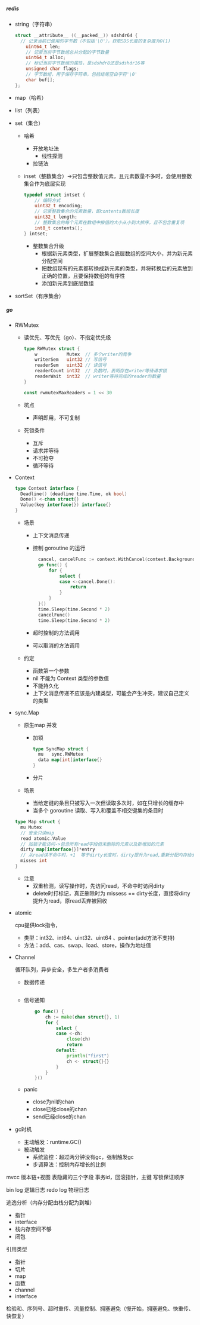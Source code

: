 ##### redis 

* string（字符串）

  ```c
  struct __attribute__ ((__packed__)) sdshdr64 {
  	// 记录当前已使用的字节数（不包括'\0'），获取SDS长度的复杂度为O(1)
      uint64_t len; 
      // 记录当前字节数组总共分配的字节数量
      uint64_t alloc; 
      // 标记当前字节数组的属性，是sdshdr8还是sdshdr16等
      unsigned char flags; 
      // 字节数组，用于保存字符串，包括结尾空白字符'\0'
      char buf[];
  };
  ```

* map（哈希）

* list（列表）

* set（集合）

  * 哈希

    * 开放地址法
      * 线性探测
    * 拉链法

  * inset（整数集合）->只包含整数值元素，且元素数量不多时，会使用整数集合作为底层实现

    ```c
    typedef struct intset {
        // 编码方式
        uint32_t encoding;
        // 记录整数集合的元素数量，即contents数组长度
        uint32_t length;
        // 整数集合的每个元素在数组中按值的大小从小到大排序，且不包含重复项
        int8_t contents[];
    } intset;
    ```

    * 整数集合升级
      - 根据新元素类型，扩展整数集合底层数组的空间大小，并为新元素分配空间
      - 把数组现有的元素都转换成新元素的类型，并将转换后的元素放到正确的位置，且要保持数组的有序性
      - 添加新元素到底层数组

* sortSet（有序集合）

##### go

* RWMutex

  * 读优先、写优先（go）、不指定优先级

    ```go
    type RWMutex struct {
    	w           Mutex  // 多个writer的竞争
    	writerSem   uint32 // 写信号
    	readerSem   uint32 // 读信号
    	readerCount int32  // 负数时，表明存在writer等待请求锁
    	readerWait  int32  // writer等待完成的reader的数量
    }
    
    const rwmutexMaxReaders = 1 << 30
    ```

  * 坑点
    * 声明即用，不可复制
  * 死锁条件
    * 互斥
    * 请求并等待
    * 不可抢夺
    * 循环等待

* Context

  ```go
  type Context interface {
  	Deadline() (deadline time.Time, ok bool)
  	Done() <-chan struct{}
  	Value(key interface{}) interface{}
  }
  ```

  * 场景

    * 上下文消息传递

    * 控制 goroutine 的运行

      ```go
      	cancel, cancelFunc := context.WithCancel(context.Background())
      	go func() {
      		for {
      			select {
      			case <-cancel.Done():
      				return
      			}
      		}
      	}()
      	time.Sleep(time.Second * 2)
      	cancelFunc()
      	time.Sleep(time.Second * 2)
      ```

    * 超时控制的方法调用

    * 可以取消的方法调用

  * 约定

    * 函数第一个参数
    * nil 不能为 Context 类型的参数值
    * 不能持久化
    * 上下文消息传递不应该是内建类型，可能会产生冲突，建议自己定义的类型

* sync.Map

  * 原生map 并发

    * 加锁

      ```go
      type SyncMap struct {
      	mu   sync.RWMutex
      	data map[int]interface{}
      }
      ```

    * 分片

  * 场景

    * 当给定键的条目只被写入一次但读取多次时，如在只增长的缓存中
    * 当多个 goroutine 读取、写入和覆盖不相交键集的条目时

  ```go
  type Map struct {
  	mu Mutex
  	// 安全只读map
  	read atomic.Value
  	// 加锁才能访问->包含所有read字段但未删除的元素以及新增加的元素
  	dirty map[interface{}]*entry
  	// 从read读不命中时，+1  等于dirty长度时，dirty提升为read,重新分配内存给dirty
  	misses int
  }
  ```

  * 注意
    * 双重检测，读写操作时，先访问read，不命中时访问dirty
    * delete时打标记，真正删除时为 missess == dirty长度，直接将dirty提升为read，原read丢弃被回收

* atomic

  cpu提供lock指令，

  * 类型：int32、int64、uint32、uint64 、pointer(add方法不支持)
  * 方法：add、cas、swap、load、store，操作为地址值

* Channel

  循环队列，异步安全，多生产者多消费者

  * 数据传递

    ```
    
    ```

    

  * 信号通知

    ```go
    	go func() {
    		ch := make(chan struct{}, 1)
    		for {
    			select {
    			case <-ch:
    				close(ch)
    				return
    			default:
    				println("first")
    				ch <- struct{}{}
    			}
    		}
    	}()
    ```

  * panic

    * close为nil的chan
    * close已经close的chan
    * send已经close的chan

* gc时机

  * 主动触发：runtime.GC()
  * 被动触发
    * 系统监控：超过两分钟没有gc，强制触发gc
    * 步调算法：控制内存增长的比例





mvcc  版本链+视图       表隐藏的三个字段     事务id，回滚指针，主键   写锁保证顺序

bin log 逻辑日志 redo log 物理日志





逃逸分析（内存分配由栈分配为到堆）    

* 指针
* interface
* 栈内存空间不够
* 闭包



引用类型

* 指针
* 切片
* map
* 函数
* channel
* interface



检验和、序列号、超时重传、流量控制、拥塞避免（慢开始，拥塞避免、快重传、快恢复）